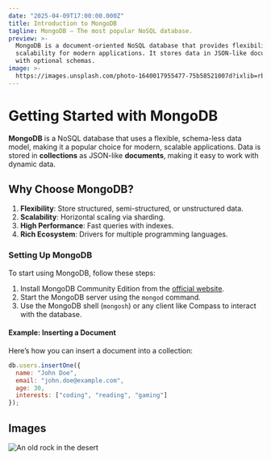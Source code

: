 ```yaml
---
date: "2025-04-09T17:00:00.000Z"
title: Introduction to MongoDB
tagline: MongoDB – The most popular NoSQL database.
preview: >-
  MongoDB is a document-oriented NoSQL database that provides flexibility and
  scalability for modern applications. It stores data in JSON-like documents
  with optional schemas.
image: >-
  https://images.unsplash.com/photo-1640017955477-75b58521007d?ixlib=rb-1.2.1&ixid=MnwxMjA3fDB8MHxwaG90by1wYWdlfHx8fGVufDB8fHx8&auto=format&fit=crop&w=1332&q=80
---
```


# Getting Started with MongoDB

**MongoDB** is a NoSQL database that uses a flexible, schema-less data model, making it a popular choice for modern, scalable applications. Data is stored in **collections** as JSON-like **documents**, making it easy to work with dynamic data.

## Why Choose MongoDB?

1. **Flexibility**: Store structured, semi-structured, or unstructured data.
2. **Scalability**: Horizontal scaling via sharding.
3. **High Performance**: Fast queries with indexes.
4. **Rich Ecosystem**: Drivers for multiple programming languages.

### Setting Up MongoDB

To start using MongoDB, follow these steps:

1. Install MongoDB Community Edition from the [official website](https://www.mongodb.com/try/download/community).
2. Start the MongoDB server using the `mongod` command.
3. Use the MongoDB shell (`mongosh`) or any client like Compass to interact with the database.

#### Example: Inserting a Document

Here’s how you can insert a document into a collection:

```javascript
db.users.insertOne({
  name: "John Doe",
  email: "john.doe@example.com",
  age: 30,
  interests: ["coding", "reading", "gaming"]
});
```

## Images

![An old rock in the desert](https://images.unsplash.com/photo-1654475677192-2d869348bb4c?ixlib=rb-1.2.1&ixid=MnwxMjA3fDB8MHxwaG90by1wYWdlfHx8fGVufDB8fHx8&auto=format&fit=crop&w=1170&q=80)
